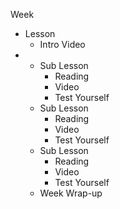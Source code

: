 Week

* Lesson
  * Intro Video
* * Sub Lesson
    * Reading
    * Video
    * Test Yourself
  * Sub Lesson
    * Reading
    * Video
    * Test Yourself
  * Sub Lesson
    * Reading
    * Video
    * Test Yourself
  * Week Wrap-up





